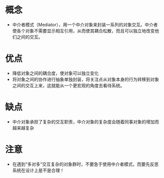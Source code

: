 # 概念
- 中介者模式（Mediator），用一个中介对象来封装一系列的对象交互。中介者使各个对象不需要显示相互引用，从而使其耦合松散，而且可以独立地改变他们之间的交互。

# 优点
- 降低对象之间的耦合度，使对象可以独立变化
- 将对象之间的协作进行抽象单独封装，将关注点从对象本身的行为转移到对象之间的交互上来，这就能从一个更宏观的角度去看待系统。

# 缺点
- 中介对象承担了复杂的交互职责，中介对象的复杂度会随着同事对象的增加而越来越复杂

# 注意
- 在遇到“多对多”交互复杂的对象群时，不要急于使用中介者模式，而要先反思系统在设计上是不是合理！